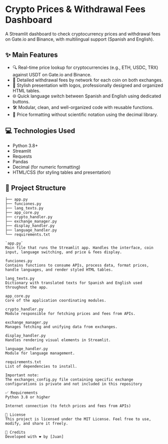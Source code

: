 # Crypto Prices & Withdrawal Fees Dashboard

A Streamlit dashboard to check cryptocurrency prices and withdrawal fees on Gate.io and Binance, with multilingual support (Spanish and English).

## ✨ Main Features

- 🔍 Real-time price lookup for cryptocurrencies (e.g., ETH, USDC, TRX) against USDT on Gate.io and Binance.
- 💸 Detailed withdrawal fees by network for each coin on both exchanges.
- 🎨 Stylish presentation with logos, professionally designed and organized HTML tables.
- 🌐 Quick language switch between Spanish and English using dedicated buttons.
- 🛠 Modular, clean, and well-organized code with reusable functions.
- 🔢 Price formatting without scientific notation using the decimal library.

## 💻 Technologies Used

- Python 3.8+
- Streamlit
- Requests
- Pandas
- Decimal (for numeric formatting)
- HTML/CSS (for styling tables and presentation)

## 📁 Project Structure

```plaintext
├── app.py
├── funciones.py
├── lang_texts.py
├── app_core.py
├── crypto_handler.py
├── exchange_manager.py
├── display_handler.py
├── language_handler.py
└── requirements.txt

`app.py`
Main file that runs the Streamlit app. Handles the interface, coin input, language switching, and price & fees display.

funciones.py
Contains functions to consume APIs, process data, format prices, handle languages, and render styled HTML tables.

lang_texts.py
Dictionary with translated texts for Spanish and English used throughout the app.

app_core.py
Core of the application coordinating modules.

crypto_handler.py
Module responsible for fetching prices and fees from APIs.

exchange_manager.py
Manages fetching and unifying data from exchanges.

display_handler.py
Handles rendering visual elements in Streamlit.

language_handler.py
Module for language management.

requirements.txt
List of dependencies to install.

Important note:
The exchanges_config.py file containing specific exchange configurations is private and not included in this repository

✅ Requirements
Python 3.8 or higher

Internet connection (to fetch prices and fees from APIs)

📄 License
This project is licensed under the MIT License. Feel free to use, modify, and share it freely.

🙏 Credits
Developed with ❤️ by [Juan]
